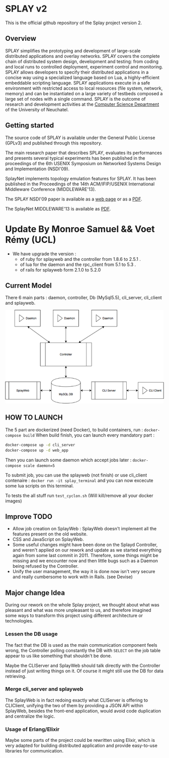 # SPLAY v2

This is the official github repository of the Splay project version 2.

## Overview

SPLAY simplifies the prototyping and development of large-scale distributed applications and overlay networks. SPLAY covers the complete chain of distributed system design, development and testing: from coding and local runs to controlled deployment, experiment control and monitoring.
SPLAY allows developers to specify their distributed applications in a concise way using a specialized language based on Lua, a highly-efficient embeddable scripting language. SPLAY applications execute in a safe environment with restricted access to local resources (file system, network, memory) and can be instantiated on a large variety of testbeds composed a large set of nodes with a single command.
SPLAY is the outcome of research and development activities at the [Computer Science Department](http://www2.unine.ch/iiun) of the University of Neuchatel.

## Getting started

The source code of SPLAY is available under the General Public License (GPLv3) and published through this repository.

The main research paper that describes SPLAY, evaluates its performances and presents several typical experiments has been published in the proceedings of the 6th USENIX Symposium on Networked Systems Design and Implementation (NSDI'09).

SplayNet implements topology emulation features for SPLAY. It has been published in the Proceedings of the 14th ACM/IFIP/USENIX International Middleware Conference (MIDDLEWARE'13). 

The SPLAY NSDI'09 paper is available as a [web page](https://www.usenix.org/legacy/event/nsdi09/tech/full_papers/leonini/leonini_html/) or as a [PDF](http://members.unine.ch/etienne.riviere/publications/LeoRivFel-NSDI-09.pdf).

The SplayNet MIDDLEWARE'13 is available as [PDF](http://members.unine.ch/valerio.schiavoni/publications/splaynet_middleware13.pdf).

# Update By Monroe Samuel && Voet Rémy (UCL)

- We have upgrade the version :
  - of ruby for splayweb and the controller from 1.8.6 to 2.5.1 .
  - of lua for the daemon and the rpc_client from 5.1 to 5.3 .
  - of rails for splayweb form 2.1.0 to 5.2.0

## Current Model

There 6 main parts : daemon, controller, Db (MySql5.5), cli_server, cli_client and splayweb.

![Schema of Splay](doc/schema.png)

## HOW TO LAUNCH

The 5 part are dockerized (need Docker), to build containers, run : `docker-compose build`
When build finish, you can launch every mandatory part :

```bash
docker-compose up -d cli_server
docker-compose up -d web_app
```

Then you can launch some daemon which accept jobs later : `docker-compose scale daemon=5`

To submit job, you can use the splayweb (not finish) or use cli_client contenaire :
`docker run -it splay_terminal`
and you can now excecute some lua scripts on this terminal.

To tests the all stuff run `test_cyclon.sh` (Will kill/remove all your docker images)

## Improve TODO

- Allow job creation on SplayWeb : SplayWeb doesn't implement all the features present on the old website.
- CSS and JavaScript on SplayWeb.
- Some useful changes might have been done on the Splayd Controller, and weren't applied on our rework and update as we started everything again from some last commit in 2011. Therefore, some things might be missing and we encounter now and then little bugs such as a Daemon being refused by the Controller.
- Unify the user management, the way it is done now isn't very secure and really cumbersome to work with in Rails. (see Devise)

## Major change Idea

During our rework on the whole Splay project, we thought about what was pleasant 
and what was more unpleasant to us, and therefore imagined some ways 
to transform this project using different architecture or technologies.

### Lessen the DB usage

The fact that the DB is used as the main communication component feels 
wrong, the Controller polling constantly the DB with `SELECT` on the 
job table appear to us like something that shouldn't be done.

Maybe the CLIServer and SplayWeb should talk directly with the Controller 
instead of just writing things on it. Of course it might still use the 
DB for data retrieving.

### Merge cli_server and splayweb

The SplayWeb is in fact redoing exactly what CLIServer is offering to CLIClient, 
unifying the two of them by providing a JSON API within SplayWeb, besides the 
front-end application, would avoid code duplication and centralize the logic. 

### Usage of Erlang/Elixir

Maybe some parts of the project could be rewritten using Elixir, which is 
very adapted for building distributed application and provide easy-to-use 
libraries for communication.